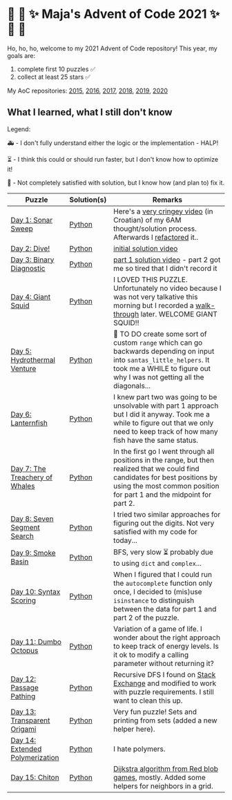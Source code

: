 # :christmas_tree: :snake: :sparkles: Maja's Advent of Code 2021 :sparkles: :snake: :christmas_tree:

Ho, ho, ho, welcome to my 2021 Advent of Code repository!
This year, my goals are:

1. complete first 10 puzzles :white_check_mark:
2. collect at least 25 stars :white_check_mark:

My AoC repositories: [2015](https://github.com/mimikrija/AdventOfCode2015), [2016](https://github.com/mimikrija/AdventOfCode2016), [2017](https://github.com/mimikrija/AdventOfCode2017), [2018](https://github.com/mimikrija/AdventOfCode2018), [2019](https://github.com/mimikrija/AdventOfCode2019), [2020](https://github.com/mimikrija/AdventOfCode2020)

## What I learned, what I still don't know

Legend:

:ambulance: - I don't fully understand either the logic or the implementation - HALP!

:hourglass_flowing_sand: - I think this could or should run faster, but I don't know how to optimize it!

:hammer: - Not completely satisfied with solution, but I know how (and plan to) fix it.

Puzzle | Solution(s) | Remarks |
---    |---    |----
[Day 1: Sonar Sweep](https://adventofcode.com/2021/day/1) | [Python](python/01.py) | Here's a [very cringey video](https://youtu.be/-MHDfcas4zo) (in Croatian) of my 6AM thought/solution process. Afterwards I [refactored](https://youtu.be/kGzPefiVyAU) it.. |
[Day 2: Dive!](https://adventofcode.com/2021/day/2) | [Python](python/02.py) | [initial solution video](https://youtu.be/nUwS8rRacR4) |
[Day 3: Binary Diagnostic](https://adventofcode.com/2021/day/3) | [Python](python/03.py) | [part 1 solution video](https://youtu.be/gUCD1leNNE8) - part 2 got me so tired that I didn't record it |
[Day 4: Giant Squid](https://adventofcode.com/2021/day/4) | [Python](python/04.py) | I LOVED THIS PUZZLE. Unfortunately no video because I was not very talkative this morning but I recorded a [walk-through](https://youtu.be/ylToOHi-eLE) later. WELCOME GIANT SQUID!! |
[Day 5: Hydrothermal Venture](https://adventofcode.com/2021/day/5) | [Python](python/05.py) | :hammer: TO DO create some sort of custom `range` which can go backwards depending on input into `santas_little_helpers`. It took me a WHILE to figure out why I was not getting all the diagonals... |
[Day 6: Lanternfish](https://adventofcode.com/2021/day/6) | [Python](python/06.py) | I knew part two was going to be unsolvable with part 1 approach but I did it anyway. Took me a while to figure out that we only need to keep track of how many fish have the same status. |
[Day 7: The Treachery of Whales](https://adventofcode.com/2021/day/7) | [Python](python/07.py) | In the first go I went through all positions in the range, but then realized that we could find candidates for best positions by using the most common position for part 1 and the midpoint for part 2.
[Day 8: Seven Segment Search](https://adventofcode.com/2021/day/8) | [Python](python/08.py) | I tried two similar approaches for figuring out the digits. Not very satisfied with my code for today...
[Day 9: Smoke Basin](https://adventofcode.com/2021/day/9) | [Python](python/09.py) | BFS, very slow :hourglass_flowing_sand: probably due to using `dict` and `complex`...
[Day 10: Syntax Scoring](https://adventofcode.com/2021/day/10) | [Python](python/10.py) | When I figured that I could run the `autocomplete` function only once, I decided to (mis)use `isinstance` to distinguish between the data for part 1 and part 2 of the puzzle.
[Day 11: Dumbo Octopus](https://adventofcode.com/2021/day/11) | [Python](python/11.py) | Variation of a game of life. I wonder about the right approach to keep track of energy levels. Is it ok to modify a calling parameter without returning it?
[Day 12: Passage Pathing](https://adventofcode.com/2021/day/12) | [Python](python/12.py) | Recursive DFS I found on [Stack Exchange](https://stackoverflow.com/a/2606671) and modified to work with puzzle requirements. I still want to clean this up.
[Day 13: Transparent Origami](https://adventofcode.com/2021/day/13) | [Python](python/13.py) | Very fun puzzle! Sets and printing from sets (added a new helper here).
[Day 14: Extended Polymerization](https://adventofcode.com/2021/day/14) | [Python](python/14.py) | I hate polymers.
[Day 15: Chiton](https://adventofcode.com/2021/day/15) | [Python](python/15.py) | [Dijkstra algorithm from Red blob games](https://www.redblobgames.com/pathfinding/a-star/introduction.html), mostly. Added some helpers for neighbors in a grid.
